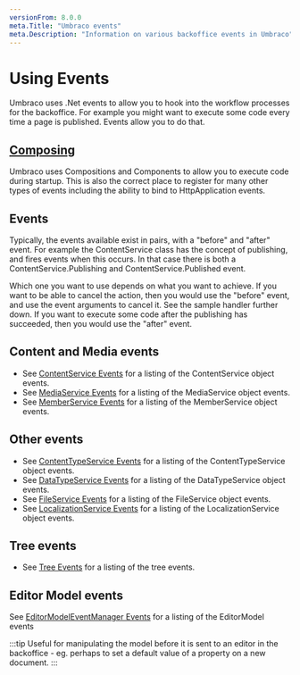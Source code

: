 ```yaml
---
versionFrom: 8.0.0
meta.Title: "Umbraco events"
meta.Description: "Information on various backoffice events in Umbraco"
---
```


# Using Events

Umbraco uses .Net events to allow you to hook into the workflow processes for the backoffice. For example you might want to execute some code every time a page is published. Events allow you to do that.

## [Composing](../../Implementation/Composing/index-v8)

Umbraco uses Compositions and Components to allow you to execute code during startup. This is also the correct place to register for many other types of events including the ability to bind to HttpApplication events.

## Events

Typically, the events available exist in pairs, with a "before" and "after" event. For example the ContentService class has the concept of publishing, and fires events when this occurs. In that case there is both a ContentService.Publishing and ContentService.Published event.

Which one you want to use depends on what you want to achieve. If you want to be able to cancel the action, then you would use the "before" event, and use the event arguments to cancel it. See the sample handler further down. If you want to execute some code after the publishing has succeeded, then you would use the "after" event.

## Content and Media events

* See [ContentService Events](ContentService-Events/index.md) for a listing of the ContentService object events.
* See [MediaService Events](MediaService-Events/index.md) for a listing of the MediaService object events.
* See [MemberService Events](MemberService-Events/index.md) for a listing of the MemberService object events.

## Other events

* See [ContentTypeService Events](ContentTypeService-Events/index.md) for a listing of the ContentTypeService object events.
* See [DataTypeService Events](DataTypeService-Events/index.md) for a listing of the DataTypeService object events.
* See [FileService Events](FileService-Events/index.md) for a listing of the FileService object events.
* See [LocalizationService Events](LocalizationService-Events/index.md) for a listing of the LocalizationService object events.

## Tree events

* See [Tree Events](../../Extending/Section-Trees/Trees/index.md) for a listing of the tree events.

## Editor Model events

See [EditorModelEventManager Events](EditorModel-Events/index.md) for a listing of the EditorModel events

:::tip
Useful for manipulating the model before it is sent to an editor in the backoffice - eg. perhaps to set a default value of a property on a new document.
:::
